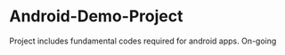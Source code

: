 Android-Demo-Project
====================

Project includes fundamental codes required for android apps.
<lr> On-going</lr>
